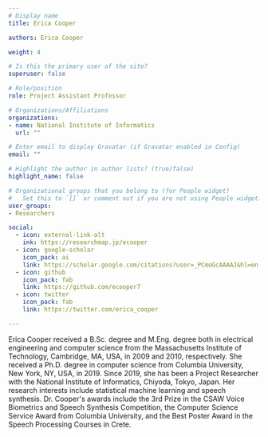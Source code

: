 ```yaml
---
# Display name
title: Erica Cooper

authors: Erica Cooper

weight: 4

# Is this the primary user of the site?
superuser: false

# Role/position
role: Project Assistant Professor

# Organizations/Affiliations
organizations:
- name: National Institute of Informatics
  url: ""

# Enter email to display Gravatar (if Gravatar enabled in Config)
email: ""

# Highlight the author in author lists? (true/false)
highlight_name: false

# Organizational groups that you belong to (for People widget)
#   Set this to `[]` or comment out if you are not using People widget.
user_groups:
- Researchers

social:
  - icon: external-link-alt
    ink: https://researchmap.jp/ecooper
  - icon: google-scholar
    icon_pack: ai
    link: https://scholar.google.com/citations?user=_PCmoGcAAAAJ&hl=en
  - icon: github
    icon_pack: fab
    link: https://github.com/ecooper7
  - icon: twitter
    icon_pack: fab
    link: https://twitter.com/erica_cooper

---
```

Erica Cooper received a B.Sc. degree and M.Eng. degree both in electrical engineering and computer science from the Massachusetts Institute of Technology, Cambridge, MA, USA, in 2009 and 2010, respectively. She received a Ph.D. degree in computer science from Columbia University, New York, NY, USA, in 2019. Since 2019, she has been a Project Researcher with the National Institute of Informatics, Chiyoda, Tokyo, Japan. Her research interests include statistical machine learning and speech synthesis. Dr. Cooper's awards include the 3rd Prize in the CSAW Voice Biometrics and Speech Synthesis Competition, the Computer Science Service Award from Columbia University, and the Best Poster Award in the Speech Processing Courses in Crete.
